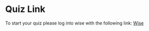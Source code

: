 # Quiz Link

To start your quiz please log into wise with the following link: [Wise](https://online.wiseattend.com/student/testLink?c=ENGR131&k=9444)